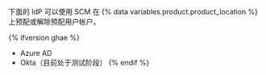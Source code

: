 下面的 IdP 可以使用 SCM 在 {% data variables.product.product_location %} 上预配或解除预配用户帐户。

{% ifversion ghae %}
- Azure AD
- Okta（目前处于测试阶段）
{% endif %}
